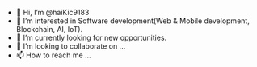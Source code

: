 - 👋 Hi, I’m @haiKic9183
- 👀 I’m interested in Software development(Web & Mobile development, Blockchain, AI, IoT).
- 🌱 I’m currently looking for new opportunities.
- 💞️ I’m looking to collaborate on ...
- 📫 How to reach me ...

<!---
haiKic9183/haiKic9183 is a ✨ special ✨ repository because its `README.md` (this file) appears on your GitHub profile.
You can click the Preview link to take a look at your changes.
--->
